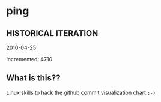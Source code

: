 # ping

## HISTORICAL ITERATION
2010-04-25

Incremented: 4710

## What is this?? 
Linux skills to hack the github commit visualization chart `;-)`
